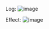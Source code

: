 Log:
![image](https://github.com/user-attachments/assets/615ccb53-3530-40e5-ae2e-0a9419a05ce4)

Effect:
![image](https://github.com/user-attachments/assets/7a09716c-c3de-42bd-8753-b3ce801c6084)
